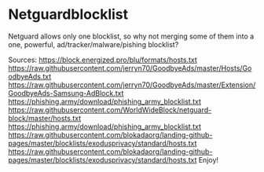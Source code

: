 # Netguardblocklist
Netguard allows only one blocklist, so why not merging some of them into a one, powerful, ad/tracker/malware/pishing blocklist?

Sources:
https://block.energized.pro/blu/formats/hosts.txt
https://raw.githubusercontent.com/jerryn70/GoodbyeAds/master/Hosts/GoodbyeAds.txt
https://raw.githubusercontent.com/jerryn70/GoodbyeAds/master/Extension/GoodbyeAds-Samsung-AdBlock.txt
https://phishing.army/download/phishing_army_blocklist.txt
https://raw.githubusercontent.com/WorldWideBlock/netguard-block/master/hosts.txt
https://phishing.army/download/phishing_army_blocklist.txt
https://raw.githubusercontent.com/blokadaorg/landing-github-pages/master/blocklists/exodusprivacy/standard/hosts.txt
https://raw.githubusercontent.com/blokadaorg/landing-github-pages/master/blocklists/exodusprivacy/standard/hosts.txt
Enjoy!
